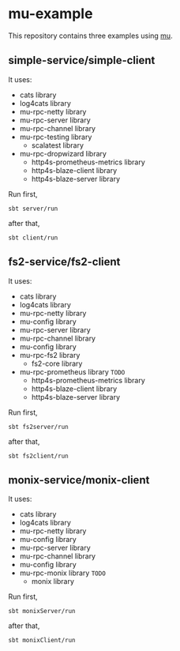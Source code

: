 
# mu-example

This repository contains three examples using [mu].

## simple-service/simple-client
It uses:
- cats library
- log4cats library
- mu-rpc-netty library
- mu-rpc-server library
- mu-rpc-channel library
- mu-rpc-testing library
    - scalatest library
- mu-rpc-dropwizard library
    - http4s-prometheus-metrics library
    - http4s-blaze-client library
    - http4s-blaze-server library

Run first,
```
sbt server/run
```
after that,
```
sbt client/run
```

## fs2-service/fs2-client
It uses:
- cats library
- log4cats library
- mu-rpc-netty library
- mu-config library
- mu-rpc-server library
- mu-rpc-channel library
- mu-config library
- mu-rpc-fs2 library
    - fs2-core library
- mu-rpc-prometheus library `TODO`
    - http4s-prometheus-metrics library
    - http4s-blaze-client library
    - http4s-blaze-server library
 
Run first,
```
sbt fs2server/run
```
after that,
```
sbt fs2client/run
```

## monix-service/monix-client
It uses:
- cats library
- log4cats library
- mu-rpc-netty library
- mu-config library
- mu-rpc-server library
- mu-rpc-channel library
- mu-config library
- mu-rpc-monix library `TODO`
    - monix library
    
 
Run first,
```
sbt monixServer/run
```
after that,
```
sbt monixClient/run
```

[mu]: https://higherkindness.github.io/mu/